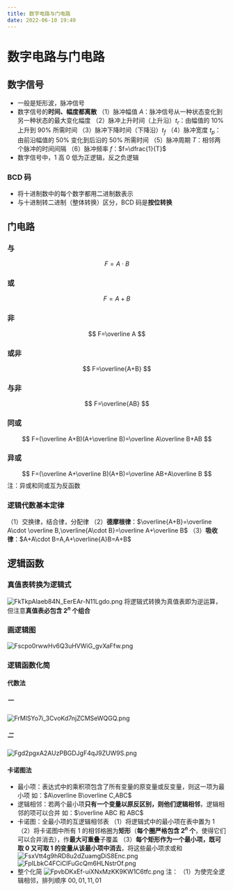 ```yaml
---
title: 数字电路与门电路
date: 2022-06-10 19:49
---
```

# 数字电路与门电路
## 数字信号
* 一般是矩形波，脉冲信号
* 数字信号的**时间、幅度都离散**
（1）脉冲幅值 $A$：脉冲信号从一种状态变化到另一种状态的最大变化幅度
（2）脉冲上升时间（上升沿）$t_r$：由幅值的 $10\%$ 上升到 $90\%$ 所需时间
（3）脉冲下降时间（下降沿）$t_f$
（4）脉冲宽度 $t_p$：由前沿幅值的 $50\%$ 变化到后沿的 $50\%$ 所需时间
（5）脉冲周期 $T$：相邻两个脉冲的时间间隔
（6）脉冲频率 $f$：$f=\dfrac{1}{T}$
* 数字信号中，1 高 0 低为正逻辑，反之负逻辑
### BCD 码
* 将十进制数中的每个数字都用二进制数表示
* 与十进制转二进制（整体转换）区分，BCD 码是**按位转换**
## 门电路
### 与
$$
F=A\cdot B
$$
### 或
$$
F=A+B
$$
### 非
$$
F=\overline A
$$
### 或非
$$
F=\overline{A+B}
$$
### 与非
$$
F=\overline{AB}
$$
### 同或
$$
F=(\overline A+B)(A+\overline B)=\overline A\overline B+AB
$$
### 异或
$$
F=(\overline A+\overline B)(A+B)=\overline AB+A\overline B
$$
注：异或和同或互为反函数
### 逻辑代数基本定律
（1）交换律，结合律，分配律
（2）**德摩根律**：$\overline{A+B}=\overline A\cdot \overline B,\overline{A\cdot B}=\overline A+\overline B$
（3）**吸收律**：$A+A\cdot B=A,A+\overline{A}B=A+B$
## 逻辑函数
### 真值表转换为逻辑式
![FkTkpAlaeb84N_EerEAr-N11Lgdo.png](http://image.tjzfile.xyz/images/2022/06/10/FkTkpAlaeb84N_EerEAr-N11Lgdo.png)
将逻辑式转换为真值表即为逆运算，但注意**真值表必包含 $2^n$ 个组合**
### 画逻辑图
![Fscpo0rwwHv6Q3uHVWiG_gvXaFfw.png](http://image.tjzfile.xyz/images/2022/06/10/Fscpo0rwwHv6Q3uHVWiG_gvXaFfw.png)
### 逻辑函数化简
#### 代数法
##### 一
![FrMlSYo7i_3CvoKd7njZCMSeWQGQ.png](http://image.tjzfile.xyz/images/2022/06/10/FrMlSYo7i_3CvoKd7njZCMSeWQGQ.png)
##### 二
![Fgd2pgxA2AUzPBGDJgF4qJ9ZUW9S.png](http://image.tjzfile.xyz/images/2022/06/10/Fgd2pgxA2AUzPBGDJgF4qJ9ZUW9S.png)
#### 卡诺图法
* 最小项：表达式中的乘积项包含了所有变量的原变量或反变量，则这一项为最小项
如：$A\overline B\overline C,ABC$
* 逻辑相邻：若两个最小项**只有一个变量以原反区别，则他们逻辑相邻**，逻辑相邻的项可以合并
如：$\overline ABC 和 ABC$
* 卡诺图：全最小项的互逻辑相邻表
（1）将逻辑式中的最小项在表中置为 $1$
（2）将卡诺图中所有 $1$ 的相邻格圈为**矩形**（**每个圈严格包含 $2^n$ 个**，使得它们可以合并消去），作**最大可重叠**子覆盖
（3）**每个矩形作为一个最小项，既可取 $0$ 又可取 $1$ 的变量从该最小项中消去**，将这些最小项求或和
![FsxVtt4g9hRD8u2dZuamgDiS8Enc.png](http://image.tjzfile.xyz/images/2022/06/10/FsxVtt4g9hRD8u2dZuamgDiS8Enc.png)
![FpILbkC4FCiCIFuGcQm6HLNstrOf.png](http://image.tjzfile.xyz/images/2022/06/10/FpILbkC4FCiCIFuGcQm6HLNstrOf.png)
* 整个化简
![FpvbDKxEf-uiXNxMzKK9KW1C6tfc.png](http://image.tjzfile.xyz/images/2022/06/10/FpvbDKxEf-uiXNxMzKK9KW1C6tfc.png)
注：
（1）为使完全逻辑相邻，排列顺序 $00,01,11,01$
